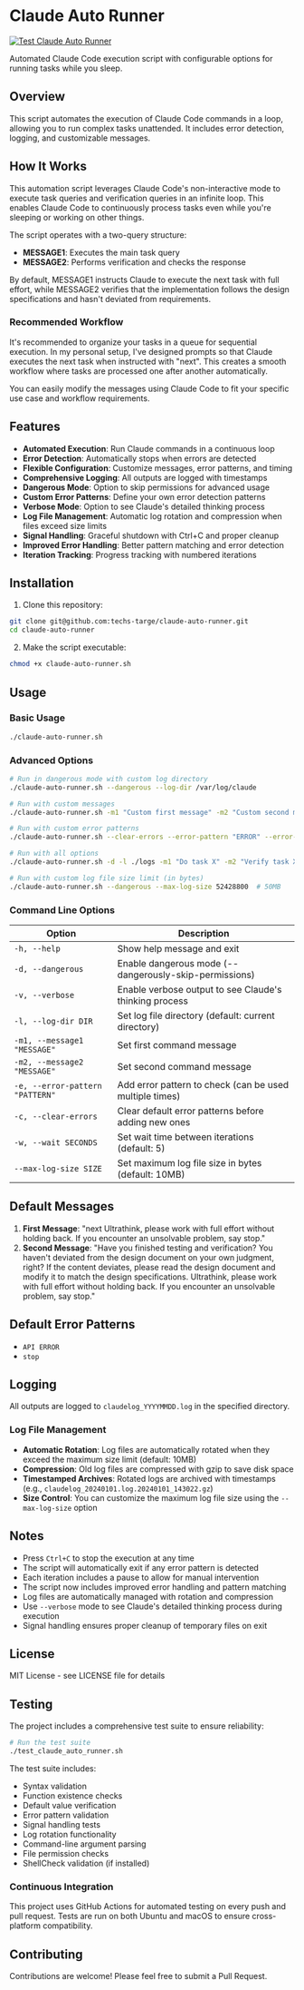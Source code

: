 # Claude Auto Runner

[![Test Claude Auto Runner](https://github.com/techs-targe/claude-auto-runner/actions/workflows/test.yml/badge.svg)](https://github.com/techs-targe/claude-auto-runner/actions/workflows/test.yml)

Automated Claude Code execution script with configurable options for running tasks while you sleep.

## Overview

This script automates the execution of Claude Code commands in a loop, allowing you to run complex tasks unattended. It includes error detection, logging, and customizable messages.

## How It Works

This automation script leverages Claude Code's non-interactive mode to execute task queries and verification queries in an infinite loop. This enables Claude Code to continuously process tasks even while you're sleeping or working on other things.

The script operates with a two-query structure:
- **MESSAGE1**: Executes the main task query
- **MESSAGE2**: Performs verification and checks the response

By default, MESSAGE1 instructs Claude to execute the next task with full effort, while MESSAGE2 verifies that the implementation follows the design specifications and hasn't deviated from requirements.

### Recommended Workflow

It's recommended to organize your tasks in a queue for sequential execution. In my personal setup, I've designed prompts so that Claude executes the next task when instructed with "next". This creates a smooth workflow where tasks are processed one after another automatically.

You can easily modify the messages using Claude Code to fit your specific use case and workflow requirements.

## Features

- **Automated Execution**: Run Claude commands in a continuous loop
- **Error Detection**: Automatically stops when errors are detected
- **Flexible Configuration**: Customize messages, error patterns, and timing
- **Comprehensive Logging**: All outputs are logged with timestamps
- **Dangerous Mode**: Option to skip permissions for advanced usage
- **Custom Error Patterns**: Define your own error detection patterns
- **Verbose Mode**: Option to see Claude's detailed thinking process
- **Log File Management**: Automatic log rotation and compression when files exceed size limits
- **Signal Handling**: Graceful shutdown with Ctrl+C and proper cleanup
- **Improved Error Handling**: Better pattern matching and error detection
- **Iteration Tracking**: Progress tracking with numbered iterations

## Installation

1. Clone this repository:
```bash
git clone git@github.com:techs-targe/claude-auto-runner.git
cd claude-auto-runner
```

2. Make the script executable:
```bash
chmod +x claude-auto-runner.sh
```

## Usage

### Basic Usage

```bash
./claude-auto-runner.sh
```

### Advanced Options

```bash
# Run in dangerous mode with custom log directory
./claude-auto-runner.sh --dangerous --log-dir /var/log/claude

# Run with custom messages
./claude-auto-runner.sh -m1 "Custom first message" -m2 "Custom second message"

# Run with custom error patterns
./claude-auto-runner.sh --clear-errors --error-pattern "ERROR" --error-pattern "FAIL"

# Run with all options
./claude-auto-runner.sh -d -l ./logs -m1 "Do task X" -m2 "Verify task X" -e "CRITICAL" -w 10

# Run with custom log file size limit (in bytes)
./claude-auto-runner.sh --dangerous --max-log-size 52428800  # 50MB
```

### Command Line Options

| Option | Description |
|--------|-------------|
| `-h, --help` | Show help message and exit |
| `-d, --dangerous` | Enable dangerous mode (--dangerously-skip-permissions) |
| `-v, --verbose` | Enable verbose output to see Claude's thinking process |
| `-l, --log-dir DIR` | Set log file directory (default: current directory) |
| `-m1, --message1 "MESSAGE"` | Set first command message |
| `-m2, --message2 "MESSAGE"` | Set second command message |
| `-e, --error-pattern "PATTERN"` | Add error pattern to check (can be used multiple times) |
| `-c, --clear-errors` | Clear default error patterns before adding new ones |
| `-w, --wait SECONDS` | Set wait time between iterations (default: 5) |
| `--max-log-size SIZE` | Set maximum log file size in bytes (default: 10MB) |

## Default Messages

1. **First Message**: "next Ultrathink, please work with full effort without holding back. If you encounter an unsolvable problem, say stop."
2. **Second Message**: "Have you finished testing and verification? You haven't deviated from the design document on your own judgment, right? If the content deviates, please read the design document and modify it to match the design specifications. Ultrathink, please work with full effort without holding back. If you encounter an unsolvable problem, say stop."

## Default Error Patterns

- `API ERROR`
- `stop`

## Logging

All outputs are logged to `claudelog_YYYYMMDD.log` in the specified directory.

### Log File Management

- **Automatic Rotation**: Log files are automatically rotated when they exceed the maximum size limit (default: 10MB)
- **Compression**: Old log files are compressed with gzip to save disk space
- **Timestamped Archives**: Rotated logs are archived with timestamps (e.g., `claudelog_20240101.log.20240101_143022.gz`)
- **Size Control**: You can customize the maximum log file size using the `--max-log-size` option

## Notes

- Press `Ctrl+C` to stop the execution at any time
- The script will automatically exit if any error pattern is detected
- Each iteration includes a pause to allow for manual intervention
- The script now includes improved error handling and pattern matching
- Log files are automatically managed with rotation and compression
- Use `--verbose` mode to see Claude's detailed thinking process during execution
- Signal handling ensures proper cleanup of temporary files on exit

## License

MIT License - see LICENSE file for details

## Testing

The project includes a comprehensive test suite to ensure reliability:

```bash
# Run the test suite
./test_claude_auto_runner.sh
```

The test suite includes:
- Syntax validation
- Function existence checks
- Default value verification
- Error pattern validation
- Signal handling tests
- Log rotation functionality
- Command-line argument parsing
- File permission checks
- ShellCheck validation (if installed)

### Continuous Integration

This project uses GitHub Actions for automated testing on every push and pull request. Tests are run on both Ubuntu and macOS to ensure cross-platform compatibility.

## Contributing

Contributions are welcome! Please feel free to submit a Pull Request.